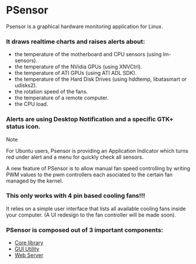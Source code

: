 # PSensor

Psensor is a graphical hardware monitoring application for Linux.


### It draws realtime charts and raises alerts about:
* the temperature of the motherboard and CPU sensors (using lm-sensors).
* the temperature of the NVidia GPUs (using XNVCtrl).
* the temperature of ATI GPUs (using ATI ADL SDK).
* the temperature of the Hard Disk Drives (using hddtemp, libatasmart or udisks2).
* the rotation speed of the fans.
* the temperature of a remote computer.
* the CPU load.

### Alerts are using Desktop Notification and a specific GTK+ status icon.

> [!NOTE]
> For Ubuntu users, Psensor is providing an Application Indicator which turns red under alert and a menu for quickly check all sensors.
>
> A new feature of PSensor is to allow manual fan speed controlling by writing PWM values to the pwm controllers
> each asociated to the certain fan managed by the kernel.
> ### This only works with 4 pin based cooling fans!!!
>
> It relies on a simple user interface that lists all available cooling fans inside your computer.
> (A UI redesign to the fan controller will be made soon).

### PSensor is composed out of 3 important components:
- [Core library](src/lib/README.md)
- [GUI Utility](src/GUI/README.md)
- [Web Server](src/server/README.md)
